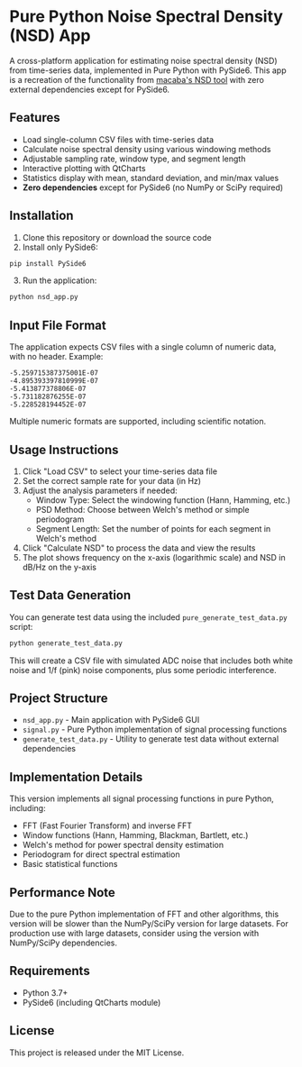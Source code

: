 # Pure Python Noise Spectral Density (NSD) App

A cross-platform application for estimating noise spectral density (NSD) from time-series data, implemented in Pure Python with PySide6. This app is a recreation of the functionality from [macaba's NSD tool](https://github.com/macaba/NSD/tree/main) with zero external dependencies except for PySide6.

## Features

- Load single-column CSV files with time-series data
- Calculate noise spectral density using various windowing methods
- Adjustable sampling rate, window type, and segment length
- Interactive plotting with QtCharts
- Statistics display with mean, standard deviation, and min/max values
- **Zero dependencies** except for PySide6 (no NumPy or SciPy required)

## Installation

1. Clone this repository or download the source code
2. Install only PySide6:

```bash
pip install PySide6
```

3. Run the application:

```bash
python nsd_app.py
```

## Input File Format

The application expects CSV files with a single column of numeric data, with no header. Example:

```
-5.259715387375001E-07
-4.895393397810999E-07
-5.413877378806E-07
-5.731182876255E-07
-5.228528194452E-07
```

Multiple numeric formats are supported, including scientific notation.

## Usage Instructions

1. Click "Load CSV" to select your time-series data file
2. Set the correct sample rate for your data (in Hz)
3. Adjust the analysis parameters if needed:
   - Window Type: Select the windowing function (Hann, Hamming, etc.)
   - PSD Method: Choose between Welch's method or simple periodogram
   - Segment Length: Set the number of points for each segment in Welch's method
4. Click "Calculate NSD" to process the data and view the results
5. The plot shows frequency on the x-axis (logarithmic scale) and NSD in dB/Hz on the y-axis

## Test Data Generation

You can generate test data using the included `pure_generate_test_data.py` script:

```bash
python generate_test_data.py
```

This will create a CSV file with simulated ADC noise that includes both white noise and 1/f (pink) noise components, plus some periodic interference.

## Project Structure

- `nsd_app.py` - Main application with PySide6 GUI
- `signal.py` - Pure Python implementation of signal processing functions
- `generate_test_data.py` - Utility to generate test data without external dependencies

## Implementation Details

This version implements all signal processing functions in pure Python, including:

- FFT (Fast Fourier Transform) and inverse FFT
- Window functions (Hann, Hamming, Blackman, Bartlett, etc.)
- Welch's method for power spectral density estimation
- Periodogram for direct spectral estimation
- Basic statistical functions

## Performance Note

Due to the pure Python implementation of FFT and other algorithms, this version will be slower than the NumPy/SciPy version for large datasets. For production use with large datasets, consider using the version with NumPy/SciPy dependencies.

## Requirements

- Python 3.7+
- PySide6 (including QtCharts module)

## License

This project is released under the MIT License.
